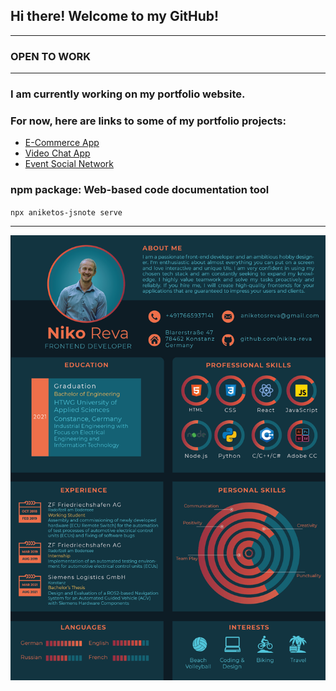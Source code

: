 ## Hi there! Welcome to my GitHub!
***
### OPEN TO WORK
***
### I am currently working on my portfolio website.    
### For now, here are links to some of my portfolio projects:  
-  [E-Commerce App](https://aniketos-ecommerce-app.herokuapp.com/)  
-  [Video Chat App](https://aniketos-video-chat-app.herokuapp.com/)
-  [Event Social Network](https://aniketos-revents-firestore.firebaseapp.com/)

### npm package: Web-based code documentation tool  
`npx aniketos-jsnote serve`  
***
<div style="width: 100%; display: flex; justify-content: center;"><img src="./images/niko_reva_cv.png" alt="cv" /></div>
